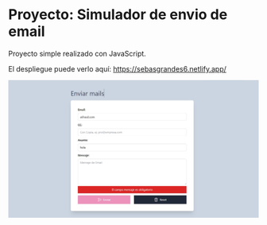 # Proyecto: Simulador de envio de email

Proyecto simple realizado con JavaScript.

El despliegue puede verlo aquí: https://sebasgrandes6.netlify.app/

![image](./assets/Imagen%20de%20Portapapeles.jpg)

